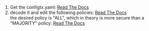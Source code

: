 
1. Get the configtx.yaml:
[Read The Docs](https://hyperledger-fabric.readthedocs.io/en/release-2.2/config_update.html#step-1-pull-and-translate-the-config)
2. decode it and edit the following policies:
[Read The Docs](https://hyperledger-fabric.readthedocs.io/en/release-2.2/create_channel/channel_policies.html?highlight=endorsment%20policies#implicitmeta-policies)
<br> the desired policy is "ALL", which in theory is more secure than a "MAJORITY" policy:
[Read The Docs](https://hyperledger-fabric.readthedocs.io/en/release-2.2/access_control.html#implicitmeta-policies)
